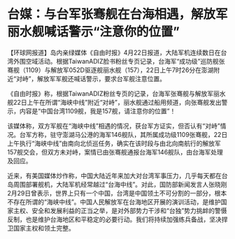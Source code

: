 # 台媒：与台军张骞舰在台海相遇，解放军丽水舰喊话警示“注意你的位置”

【环球网报道】岛内亲绿媒体《自由时报》4月22日报道，大陆军机连续数日在台湾外围空域活动。根据TaiwanADIZ脸书粉丝专页记录，台海军“成功级”巡防舰张骞舰（1109）与解放军052D驱逐舰丽水舰（157），22日上午7时26分在澎湖附近“对峙”，解放军军舰还喊话警示，要求台军舰注意位置。

《自由时报》称，根据TaiwanADIZ粉丝专页的记录，台海军张骞舰与解放军丽水舰22日上午在所谓“海峡中线”附近“对峙”，丽水舰通过船用频道，向张骞舰发出警示，内容是“中国台湾1109舰，我是157舰，请注意你的位置”！

该媒体称，双方军舰在“海峡中线”相遇的情况，获台军方证实，但否认有“对峙”情况。台军方称，驻守澎湖马公港的海军146舰队，其所属成功级1109张骞舰，22日上午执行“海峡中线”由南向北侦巡任务，确实在该时段与由北向南航行的解放军157舰交会，但双方未对峙，案情已由张骞舰通报台海军146舰队，由台海军处理及回应。

近来，有美国媒体炒作称，中国大陆近年来加大对台湾军事压力，几乎每天都在台岛周围部署舰机，大陆军机经常越过“台海中线”。对此，国防部新闻发言人张晓刚2月29日曾表示，世界上只有一个中国，台湾是中国领土不可分割的一部分，根本不存在所谓的“海峡中线”。中国人民解放军在台海地区开展的演训活动，是维护国家主权、安全和发展利益的正当之举，是对外部势力干涉和“台独”势力挑衅的警慑反制，也是维护台海地区和平稳定的必要行动。我们将持续加强练兵备战，坚决捍卫国家主权和领土完整。

